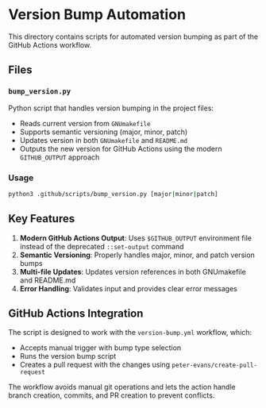 # Version Bump Automation

This directory contains scripts for automated version bumping as part of the GitHub Actions workflow.

## Files

### `bump_version.py`
Python script that handles version bumping in the project files:
- Reads current version from `GNUmakefile`
- Supports semantic versioning (major, minor, patch)
- Updates version in both `GNUmakefile` and `README.md`
- Outputs the new version for GitHub Actions using the modern `GITHUB_OUTPUT` approach

### Usage
```bash
python3 .github/scripts/bump_version.py [major|minor|patch]
```

## Key Features

1. **Modern GitHub Actions Output**: Uses `$GITHUB_OUTPUT` environment file instead of the deprecated `::set-output` command
2. **Semantic Versioning**: Properly handles major, minor, and patch version bumps
3. **Multi-file Updates**: Updates version references in both GNUmakefile and README.md
4. **Error Handling**: Validates input and provides clear error messages

## GitHub Actions Integration

The script is designed to work with the `version-bump.yml` workflow, which:
- Accepts manual trigger with bump type selection
- Runs the version bump script
- Creates a pull request with the changes using `peter-evans/create-pull-request`

The workflow avoids manual git operations and lets the action handle branch creation, commits, and PR creation to prevent conflicts.